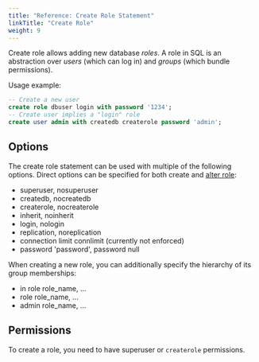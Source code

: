 ```yaml
---
title: "Reference: Create Role Statement"
linkTitle: "Create Role"
weight: 9
---
```


Create role allows adding new database *roles*.
A role in SQL is an abstraction over *users* (which can log in) and *groups* (which bundle permissions).

Usage example:

```sql
-- Create a new user
create role dbuser login with password '1234';
-- Create user implies a "login" role
create user admin with createdb createrole password 'admin';
```

## Options

The create role statement can be used with multiple of the following options.
Direct options can be specified for both create and [alter role](alterrole):

* superuser, nosuperuser
* createdb, nocreatedb
* createrole, nocreaterole
* inherit, noinherit
* login, nologin
* replication, noreplication
* connection limit connlimit (currently not enforced)
* password 'password', password null

When creating a new role, you can additionally specify the hierarchy of its group memberships:

* in role role_name, ...
* role role_name, ...
* admin role_name, ...

## Permissions

To create a role, you need to have superuser or `createrole` permissions.
